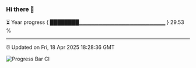 ### Hi there 👋

⏳ Year progress { ████████▁▁▁▁▁▁▁▁▁▁▁▁▁▁▁▁▁▁▁▁▁▁ } 29.53 %

---

⏰ Updated on Fri, 18 Apr 2025 18:28:36 GMT

![Progress Bar CI](https://github.com/liununu/liununu/workflows/Progress%20Bar%20CI/badge.svg)
